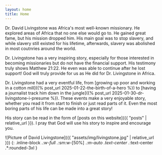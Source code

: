 ```yaml
---
layout: home
title: Home
---
```


Dr. David Livingstone was Africa's most well-known missionary. He explored areas of Africa that no one else would go to. He gained great fame, but his mission dropped him. His main goal was to stop slavery, and while slavery still existed for his lifetime, afterwards, slavery was abolished in most coutnries around the world.

Dr. Livingstone has a very inspiring story, especially for those interested in becoming missionaries but do not have the financial support. His testimony truly shows Matthew 21:22. He even was able to continue after he lost support! God will truly provide for us as He did for Dr. Livingstone in Africa.

Dr. Livingstone had a very eventful life, from [growing up poor and working in a cotton mill]({% post_url 2025-01-22-the-birth-of-a-hero %}) to [having a journalist track him down in the jungle]({% post_url 2025-01-30-dr-livingstone-i-presume %}). These events make a very enjoyable story, whether you read it from start to finish or just read parts of it. Even the most boring parts of his life can be made into a great story!

His story can be read in the form of [posts on this website]({{ "posts" | relative_url }}). I pray that God will use his story to inspire and encourage you.

![Picture of David Livingstone]({{ "assets/img/livingstone.jpg" | relative_url }})
{: .inline-block .*:w-full .*:sm:w-[50%] .*:m-auto .text-center .*:text-center .*:rounded-3xl }